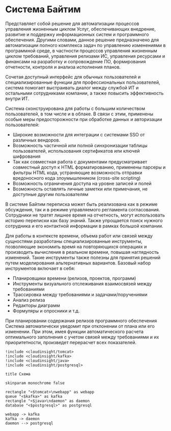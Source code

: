 # Система Байтим

Представляет собой решение для автоматизации процессов управления жизненным циклом Услуг, обеспечивающих внедрение, развитие и поддержку информационных систем и программного обеспечения. Другими словами, данное решение предназначено для автоматизации полного комплекса задач по управлению изменениями в программной среде, в частности процессов управления жизненным циклом требований, управления релизами ИС, управления ресурсами и финансами на разработку и сопровождение ПО, формирования отчетности, контроля и анализа исполнения планов.

Сочетая доступный интерфейс для обычных пользователей и специализированные функции для профессиональных пользователей, система помогает выстраивать диалог между службой ИТ и остальными сотрудниками компании, а также повысить эффективность внутри ИТ.

Система сконструирована для работы с большим количеством пользователей, в том числе и в облаке. В связи с этим, применены особые меры предосторожности при обработке данных и авторизации пользователей:

- Широкие возможности для интеграции с системами SSO от различных вендоров.
- Возможность частичной или полной синхронизации таблицы пользователей, использования сертификатов или ключей шифрования
- Так как совместная работа с документами предусматривает совместный доступ к HTML форматированию, применены парсеры и фильтры HTML кода, устраняющие возможность отправки вредоносного кода злоумышлеником (cross-site scripting)
- Возможность ограничения доступа на уровне записей и полей
- Возможность оставлять личные заметки или примечания, не доступные другим пользователям

В системе Байтим переписка может быть реализована как в режиме обсуждения, так и в режиме управляемого регламента согласования. Сотрудники не тратят лишнее время на отчетность, могут использовать историю переписки как базу знаний. Также упрощается поиск нужного сотрудника и его контактной информации в рамках большой компании.

Для работы в контексте времени, объема работ или связей между сущностями разработаны специализированные инструменты, позволяющие экономить время на повторяющихся операциях и производить вычисления в реальном времени, повышая наглядность изменений. Такие инструменты также полезны для принятия решений путем моделирования альтернативных вариантов. Базовый набор инструментов включает в себя:

- Планировщики времени (релизов, проектов, программ)
- Инструменты визуального отслеживания взаимосвязей между требованиями
- Трассировка между требованиями и задачами/поручениями
- Анализ релиза
- Редакторы диаграмм
- Формуляры и опросники и т.д.

При планировании содержания релизов программного обеспечения Система автоматически уведомит при отклонении от плана или его изменении. При этом, имея функции автоматического расчета оптимального заполнения с учетом связей между требованиями и их приоритетности, произведет перерасчет всех показателей.

```plantuml
!include <cloudinsight/tomcat>
!include <cloudinsight/kafka>
!include <cloudinsight/java>
!include <cloudinsight/postgresql>

title Схема 

skinparam monochrome false

rectangle "<$tomcat>\nwebapp" as webapp
queue "<$kafka>" as kafka
rectangle "<$java>\ndaemon" as daemon
database "<$postgresql>" as postgresql

webapp -> kafka
kafka -> daemon
daemon --> postgresql
```
